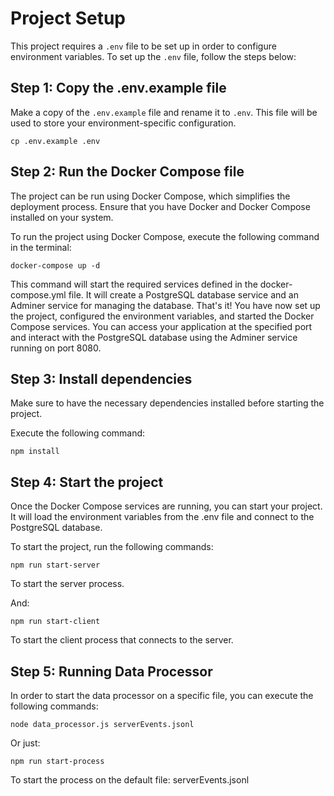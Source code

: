 # Project Setup

This project requires a `.env` file to be set up in order to configure environment variables. To set up the `.env` file, follow the steps below:

## Step 1: Copy the .env.example file

Make a copy of the `.env.example` file and rename it to `.env`. This file will be used to store your environment-specific configuration.

```shell
cp .env.example .env
```

## Step 2: Run the Docker Compose file

The project can be run using Docker Compose, which simplifies the deployment process. Ensure that you have Docker and Docker Compose installed on your system.

To run the project using Docker Compose, execute the following command in the terminal:

```shell
docker-compose up -d
```

This command will start the required services defined in the docker-compose.yml file. It will create a PostgreSQL database service and an Adminer service for managing the database.
That's it! You have now set up the project, configured the environment variables, and started the Docker Compose services. You can access your application at the specified port and interact with the PostgreSQL database using the Adminer service running on port 8080.


## Step 3: Install dependencies
Make sure to have the necessary dependencies installed before starting the project.

Execute the following command:
```shell
npm install
```
## Step 4: Start the project
Once the Docker Compose services are running, you can start your project. It will load the environment variables from the .env file and connect to the PostgreSQL database.

To start the project, run the following commands:

```shell
npm run start-server
```
To start the server process.

And:

```shell
npm run start-client
```
To start the client process that connects to the server.

## Step 5: Running Data Processor
In order to start the data processor on a specific file, you can execute the following commands:
```shell
node data_processor.js serverEvents.jsonl
```
Or just: 
```shell
npm run start-process
```
To start the process on the default file: serverEvents.jsonl